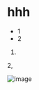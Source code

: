 
# hhh
- 1
- 2
1. 
2, 

![image](https://user-images.githubusercontent.com/33224445/67376314-85411a00-f5b6-11e9-8ceb-fc0df2c19587.png)


